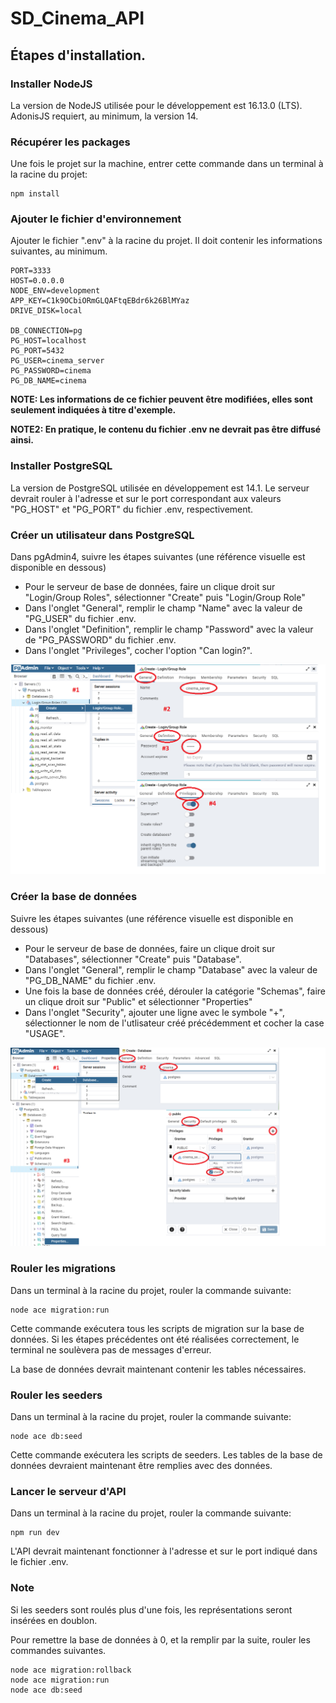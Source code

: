 # SD_Cinema_API

## Étapes d'installation.

### Installer NodeJS
La version de NodeJS utilisée pour le développement est 16.13.0 (LTS). AdonisJS requiert, au minimum, la version 14.

### Récupérer les packages
Une fois le projet sur la machine, entrer cette commande dans un terminal à la racine du projet:

```
npm install
```

### Ajouter le fichier d'environnement
Ajouter le fichier ".env" à la racine du projet. Il doit contenir les informations suivantes, au minimum.
```
PORT=3333
HOST=0.0.0.0
NODE_ENV=development
APP_KEY=C1k9OCbiORmGLQAFtqEBdr6k26BlMYaz
DRIVE_DISK=local

DB_CONNECTION=pg
PG_HOST=localhost
PG_PORT=5432
PG_USER=cinema_server
PG_PASSWORD=cinema
PG_DB_NAME=cinema
```

**NOTE: Les informations de ce fichier peuvent être modifiées, elles sont seulement indiquées à titre d'exemple.**

**NOTE2: En pratique, le contenu du fichier .env ne devrait pas être diffusé ainsi.**

### Installer PostgreSQL
La version de PostgreSQL utilisée en développement est 14.1. Le serveur devrait rouler à l'adresse et sur le port correspondant aux valeurs "PG_HOST" et "PG_PORT" du fichier .env, respectivement.

### Créer un utilisateur dans PostgreSQL
Dans pgAdmin4, suivre les étapes suivantes (une référence visuelle est disponible en dessous)

- Pour le serveur de base de données, faire un clique droit sur "Login/Group Roles", sélectionner "Create" puis "Login/Group Role"
- Dans l'onglet "General", remplir le champ "Name" avec la valeur de "PG_USER" du fichier .env.
- Dans l'onglet "Definition", remplir le champ "Password" avec la valeur de "PG_PASSWORD" du fichier .env.
- Dans l'onglet "Privileges", cocher l'option "Can login?".

![Guide création user](/assets/images/PgUser.png)


### Créer la base de données
Suivre les étapes suivantes (une référence visuelle est disponible en dessous)

- Pour le serveur de base de données, faire un clique droit sur "Databases", sélectionner "Create" puis "Database".
- Dans l'onglet "General", remplir le champ "Database" avec la valeur de "PG_DB_NAME" du fichier .env.
- Une fois la base de données créé, dérouler la catégorie "Schemas", faire un clique droit sur "Public" et sélectionner "Properties"
- Dans l'onglet "Security", ajouter une ligne avec le symbole "+", sélectionner le nom de l'utlisateur créé précédemment et cocher la case "USAGE".

![Guide création db](/assets/images/PgDB.png)

### Rouler les migrations
Dans un terminal à la racine du projet, rouler la commande suivante:
```
node ace migration:run
```

Cette commande exécutera tous les scripts de migration sur la base de données. Si les étapes précédentes ont été réalisées correctement, le terminal ne soulèvera pas de messages d'erreur.

La base de données devrait maintenant contenir les tables nécessaires.

### Rouler les seeders
Dans un terminal à la racine du projet, rouler la commande suivante:
```
node ace db:seed
```

Cette commande exécutera les scripts de seeders. Les tables de la base de données devraient maintenant être remplies avec des données.

### Lancer le serveur d'API
Dans un terminal à la racine du projet, rouler la commande suivante:
```
npm run dev
```

L'API devrait maintenant fonctionner à l'adresse et sur le port indiqué dans le fichier .env.

### Note

Si les seeders sont roulés plus d'une fois, les représentations seront insérées en doublon.

Pour remettre la base de données à 0, et la remplir par la suite, rouler les commandes suivantes.
```
node ace migration:rollback
node ace migration:run
node ace db:seed
```
